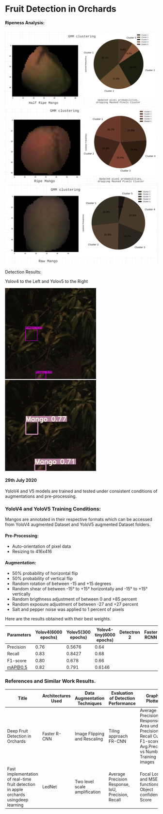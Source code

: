 # Fruit Detection in Orchards

#### Ripeness Analysis:

<img src = "/Detection Results/half_ripe_analysis.png" width = "600">

<img src = "/Detection Results/ripe_analysis.png" width = "600">

<img src = "/Detection Results/raw_analysis.png" width = "600">

Detection Results:

Yolov4 to the Left and Yolov5 to the Right

<img src = "/Detection Results/v4_aug_new/egif.gif" width = "300">  <img src = "/Detection Results/v5_new_aug/egif.gif" width = "300"> 

#### 29th July 2020

YoloV4 and V5 models are trained and tested under consistent conditions of augmentations and pre-processing.
### YoloV4 and YoloV5 Training Conditions:
Mangos are annotated in their respective formats which can be accessed from YoloV4 augmented Dataset and YoloV5 augmented Dataset folders.

#### Pre-Processing:
* Auto-orientation of pixel data  
* Resizing to 416x416

#### Augmentation:
* 50% probability of horizontal flip
* 50% probability of vertical flip
* Random rotation of between -15 and +15 degrees
* Random shear of between -15° to +15° horizontally and -15° to +15° vertically
* Random brigthness adjustment of between 0 and +85 percent
* Random exposure adjustment of between -27 and +27 percent
* Salt and pepper noise was applied to 1 percent of pixels

Here are the results obtained with their best weights.

| Parameters	| Yolov4(6000 epochs) 	| 	Yolov5(300 epochs)	| 	Yolov4-tiny(6000 epochs)		| Detectron 2		| Faster RCNN
|-------|--------|---------|--------|---------|---------|
| Precision	| 	0.76	| 	0.5676	| 	0.64	| 	 		| 
| Recall	  | 	0.83	| 	0.8427	| 	0.68	| 	 		| 
| F1-score	| 	0.80	| 	0.678	  | 	0.66	|  		  | 
| mAP@0.5 	|   0.82	|   0.791	  | 	0.6146	| 		|  		| 




### References and Similar Work Results.

|Title	 |    Architectures Used |	Data Augmentation Techniques |	Evaluation of Detection Performance |	Graphs Plotted | Results   
|-------|--------|---------|--------|---------| ---------|
| Deep Fruit Detection in Orchards | Faster R-CNN |Image Flipping and Rescaling | Tiling approach FR-CNN	| 	Average Precision Response Area under Precision Recall Curve, F1-score	Avg.Precision vs  Number of Training images|	F1 score > 0.9; Precision = 0.958; Recall = 0.863|
| Fast implementation of real-time fruit detection in apple orchards usingdeep learning | LedNet	|Two level scale amplification |	Average Precision Response, IoU, Precision, Recall|	Focal Loss and MSE functions vs Object confidence Score|	Recall = 0.821; Accuracy = 0.853|

